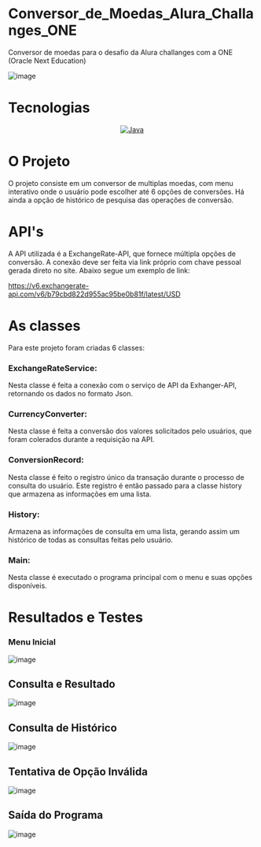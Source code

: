 # Conversor_de_Moedas_Alura_Challanges_ONE

Conversor de moedas para o desafio da Alura challanges com a ONE (Oracle Next Education)

![image](https://github.com/LealDias/Conversor_de_Moedas_Alura_Challanges_ONE/assets/70763447/96c669ef-3a45-4b34-85c3-74b23f920caf)


# Tecnologias

<p align="center">
  <a href="#">
    <img src="https://img.shields.io/badge/Java-E34F26?style=for-the-badge&logo=java&logoColor=white" alt="Java">
  </a>
</p>

# O Projeto

O projeto consiste em um conversor de multiplas moedas, com menu interativo onde o usuário pode escolher até 6 opções de conversões. Há ainda a opção de histórico de pesquisa das operações de conversão.

# API's

A API utilizada é a ExchangeRate-API, que fornece múltipla opções de conversão. A conexão deve ser feita via link próprio com chave pessoal gerada direto no site. Abaixo segue um exemplo de link:

https://v6.exchangerate-api.com/v6/b79cbd822d955ac95be0b81f/latest/USD

# As classes

Para este projeto foram criadas 6 classes:

### ExchangeRateService:

Nesta classe é feita a conexão com o serviço de API da Exhanger-API, retornando os dados no formato Json.

### CurrencyConverter:

Nesta classe é feita a conversão dos valores solicitados pelo usuários, que foram colerados durante a requisição na API.

### ConversionRecord:

Nesta classe é feito o registro único da transação durante o processo de consulta do usuário. Este registro é então passado para a classe history que armazena as informações em uma lista.

### History:

Armazena as informações de consulta em uma lista, gerando assim um histórico de todas as consultas feitas pelo usuário.

### Main:

Nesta classe é executado o programa principal com o menu e suas opções disponíveis.

# Resultados e Testes

### Menu Inicial

![image](https://github.com/LealDias/Conversor_de_Moedas_Alura_Challanges_ONE/assets/70763447/a697c820-a0a1-4624-837a-ecc32b0445c7)

## Consulta e Resultado

![image](https://github.com/LealDias/Conversor_de_Moedas_Alura_Challanges_ONE/assets/70763447/51665f3e-95b7-4dd7-a30d-a9b9efda0cc7)

## Consulta de Histórico

![image](https://github.com/LealDias/Conversor_de_Moedas_Alura_Challanges_ONE/assets/70763447/99e303b1-adbf-4978-9590-6618c3bda160)

## Tentativa de Opção Inválida

![image](https://github.com/LealDias/Conversor_de_Moedas_Alura_Challanges_ONE/assets/70763447/33b0753c-667b-4b44-b2fe-d2bc12c1d6f0)


## Saída do Programa

![image](https://github.com/LealDias/Conversor_de_Moedas_Alura_Challanges_ONE/assets/70763447/19888e04-42ab-456e-b978-1f47479f0857)



